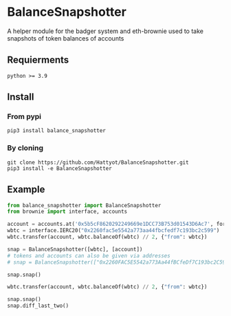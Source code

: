 # BalanceSnapshotter
A helper module for the badger system and eth-brownie used to take snapshots of token balances of accounts


## Requierments
```
python >= 3.9
```


## Install
### From pypi
```shell
pip3 install balance_snapshotter
```
### By cloning
```shell
git clone https://github.com/Hattyot/BalanceSnapshotter.git
pip3 install -e BalanceSnapshotter
```


## Example
```py
from balance_snapshotter import BalanceSnapshotter
from brownie import interface, accounts

account = accounts.at('0x5b5cF8620292249669e1DCC73B753d01543D6Ac7', force=True)
wbtc = interface.IERC20("0x2260fac5e5542a773aa44fbcfedf7c193bc2c599")
wbtc.transfer(account, wbtc.balanceOf(wbtc) // 2, {"from": wbtc})

snap = BalanceSnapshotter([wbtc], [account])
# tokens and accounts can also be given via addresses
# snap = BalanceSnapshotter(["0x2260FAC5E5542a773Aa44fBCfeDf7C193bc2C599"], ["0x5b5cF8620292249669e1DCC73B753d01543D6Ac7"])

snap.snap()

wbtc.transfer(account, wbtc.balanceOf(wbtc) // 2, {"from": wbtc})

snap.snap()
snap.diff_last_two()
```
```

```